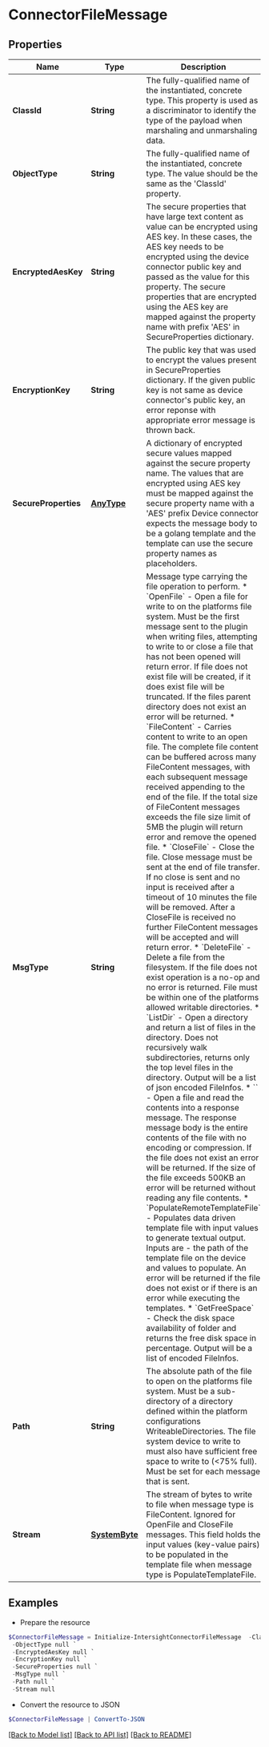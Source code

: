 # ConnectorFileMessage
## Properties

Name | Type | Description | Notes
------------ | ------------- | ------------- | -------------
**ClassId** | **String** | The fully-qualified name of the instantiated, concrete type. This property is used as a discriminator to identify the type of the payload when marshaling and unmarshaling data. | [default to "connector.FileMessage"]
**ObjectType** | **String** | The fully-qualified name of the instantiated, concrete type. The value should be the same as the &#39;ClassId&#39; property. | [default to "connector.FileMessage"]
**EncryptedAesKey** | **String** | The secure properties that have large text content as value can be encrypted using AES key. In these cases, the AES key needs to be encrypted using the device connector public key and passed as the value for this property. The secure properties that are encrypted using the AES key are mapped against the property name with prefix &#39;AES&#39; in SecureProperties dictionary. | [optional] 
**EncryptionKey** | **String** | The public key that was used to encrypt the values present in SecureProperties dictionary. If the given public key is not same as device connector&#39;s public key, an error reponse with appropriate error message is thrown back. | [optional] 
**SecureProperties** | [**AnyType**](.md) | A dictionary of encrypted secure values mapped against the secure property name. The values that are encrypted using AES key must be mapped against the secure property name with a &#39;AES&#39; prefix Device connector expects the message body to be a golang template and the template can use the secure property names as placeholders. | [optional] 
**MsgType** | **String** | Message type carrying the file operation to perform. * &#x60;OpenFile&#x60; - Open a file for write to on the platforms file system. Must be the first message sent to the plugin when writing files, attempting to write to or close a file that has not been opened will return error. If file does not exist file will be created, if it does exist file will be truncated. If the files parent directory does not exist an error will be returned. * &#x60;FileContent&#x60; - Carries content to write to an open file. The complete file content can be buffered across many FileContent messages, with each subsequent message received appending to the end of the file. If the total size of FileContent messages exceeds the file size limit of 5MB the plugin will return error and remove the opened file. * &#x60;CloseFile&#x60; - Close the file. Close message must be sent at the end of file transfer. If no close is sent and no input is received after a timeout of 10 minutes the file will be removed. After a CloseFile is received no further FileContent messages will be accepted and will return error. * &#x60;DeleteFile&#x60; - Delete a file from the filesystem. If the file does not exist operation is a no-op and no error is returned. File must be within one of the platforms allowed writable directories. * &#x60;ListDir&#x60; - Open a directory and return a list of files in the directory. Does not recursively walk subdirectories, returns only the top level files in the directory. Output will be a list of json encoded FileInfos. * &#x60;&#x60; - Open a file and read the contents into a response message. The response message body is the entire contents of the file with no encoding or compression. If the file does not exist an error will be returned. If the size of the file exceeds 500KB an error will be returned without reading any file contents. * &#x60;PopulateRemoteTemplateFile&#x60; - Populates data driven template file with input values to generate textual output. Inputs are - the path of the template file on the device and values to populate. An error will be returned if the file does not exist or if there is an error while executing the templates. * &#x60;GetFreeSpace&#x60; - Check the disk space availability of folder and returns the free disk space in percentage. Output will be a list of encoded FileInfos. | [optional] [default to "OpenFile"]
**Path** | **String** | The absolute path of the file to open on the platforms file system. Must be a sub-directory of a directory defined within the platform configurations WriteableDirectories. The file system device to write to must also have sufficient free space to write to (&lt;75% full). Must be set for each message that is sent. | [optional] 
**Stream** | [**SystemByte**](SystemByte.md) | The stream of bytes to write to file when message type is FileContent. Ignored for OpenFile and CloseFile messages. This field holds the input values (key-value pairs) to be populated in the template file when message type is PopulateTemplateFile. | [optional] 

## Examples

- Prepare the resource
```powershell
$ConnectorFileMessage = Initialize-IntersightConnectorFileMessage  -ClassId null `
 -ObjectType null `
 -EncryptedAesKey null `
 -EncryptionKey null `
 -SecureProperties null `
 -MsgType null `
 -Path null `
 -Stream null
```

- Convert the resource to JSON
```powershell
$ConnectorFileMessage | ConvertTo-JSON
```

[[Back to Model list]](../README.md#documentation-for-models) [[Back to API list]](../README.md#documentation-for-api-endpoints) [[Back to README]](../README.md)

